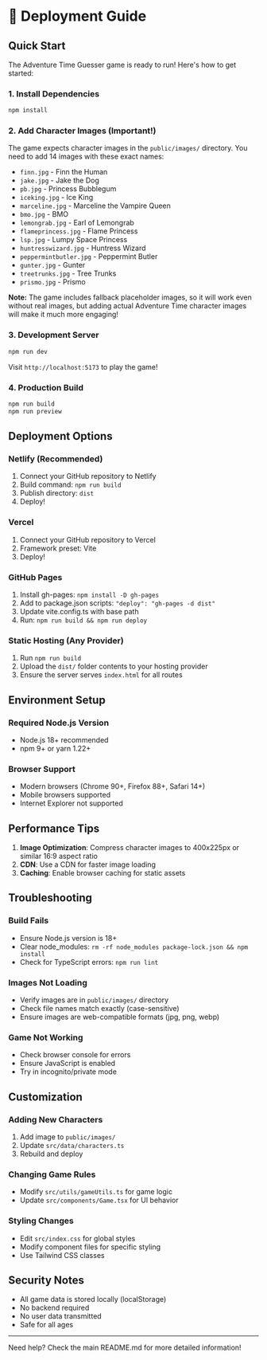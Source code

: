 # 🚀 Deployment Guide

## Quick Start

The Adventure Time Guesser game is ready to run! Here's how to get started:

### 1. Install Dependencies
```bash
npm install
```

### 2. Add Character Images (Important!)

The game expects character images in the `public/images/` directory. You need to add 14 images with these exact names:

- `finn.jpg` - Finn the Human
- `jake.jpg` - Jake the Dog  
- `pb.jpg` - Princess Bubblegum
- `iceking.jpg` - Ice King
- `marceline.jpg` - Marceline the Vampire Queen
- `bmo.jpg` - BMO
- `lemongrab.jpg` - Earl of Lemongrab
- `flameprincess.jpg` - Flame Princess
- `lsp.jpg` - Lumpy Space Princess
- `huntresswizard.jpg` - Huntress Wizard
- `peppermintbutler.jpg` - Peppermint Butler
- `gunter.jpg` - Gunter
- `treetrunks.jpg` - Tree Trunks
- `prismo.jpg` - Prismo

**Note:** The game includes fallback placeholder images, so it will work even without real images, but adding actual Adventure Time character images will make it much more engaging!

### 3. Development Server
```bash
npm run dev
```

Visit `http://localhost:5173` to play the game!

### 4. Production Build
```bash
npm run build
npm run preview
```

## Deployment Options

### Netlify (Recommended)
1. Connect your GitHub repository to Netlify
2. Build command: `npm run build`
3. Publish directory: `dist`
4. Deploy!

### Vercel
1. Connect your GitHub repository to Vercel
2. Framework preset: Vite
3. Deploy!

### GitHub Pages
1. Install gh-pages: `npm install -D gh-pages`
2. Add to package.json scripts: `"deploy": "gh-pages -d dist"`
3. Update vite.config.ts with base path
4. Run: `npm run build && npm run deploy`

### Static Hosting (Any Provider)
1. Run `npm run build`
2. Upload the `dist/` folder contents to your hosting provider
3. Ensure the server serves `index.html` for all routes

## Environment Setup

### Required Node.js Version
- Node.js 18+ recommended
- npm 9+ or yarn 1.22+

### Browser Support
- Modern browsers (Chrome 90+, Firefox 88+, Safari 14+)
- Mobile browsers supported
- Internet Explorer not supported

## Performance Tips

1. **Image Optimization**: Compress character images to 400x225px or similar 16:9 aspect ratio
2. **CDN**: Use a CDN for faster image loading
3. **Caching**: Enable browser caching for static assets

## Troubleshooting

### Build Fails
- Ensure Node.js version is 18+
- Clear node_modules: `rm -rf node_modules package-lock.json && npm install`
- Check for TypeScript errors: `npm run lint`

### Images Not Loading
- Verify images are in `public/images/` directory
- Check file names match exactly (case-sensitive)
- Ensure images are web-compatible formats (jpg, png, webp)

### Game Not Working
- Check browser console for errors
- Ensure JavaScript is enabled
- Try in incognito/private mode

## Customization

### Adding New Characters
1. Add image to `public/images/`
2. Update `src/data/characters.ts`
3. Rebuild and deploy

### Changing Game Rules
- Modify `src/utils/gameUtils.ts` for game logic
- Update `src/components/Game.tsx` for UI behavior

### Styling Changes
- Edit `src/index.css` for global styles
- Modify component files for specific styling
- Use Tailwind CSS classes

## Security Notes

- All game data is stored locally (localStorage)
- No backend required
- No user data transmitted
- Safe for all ages

---

Need help? Check the main README.md for more detailed information!




